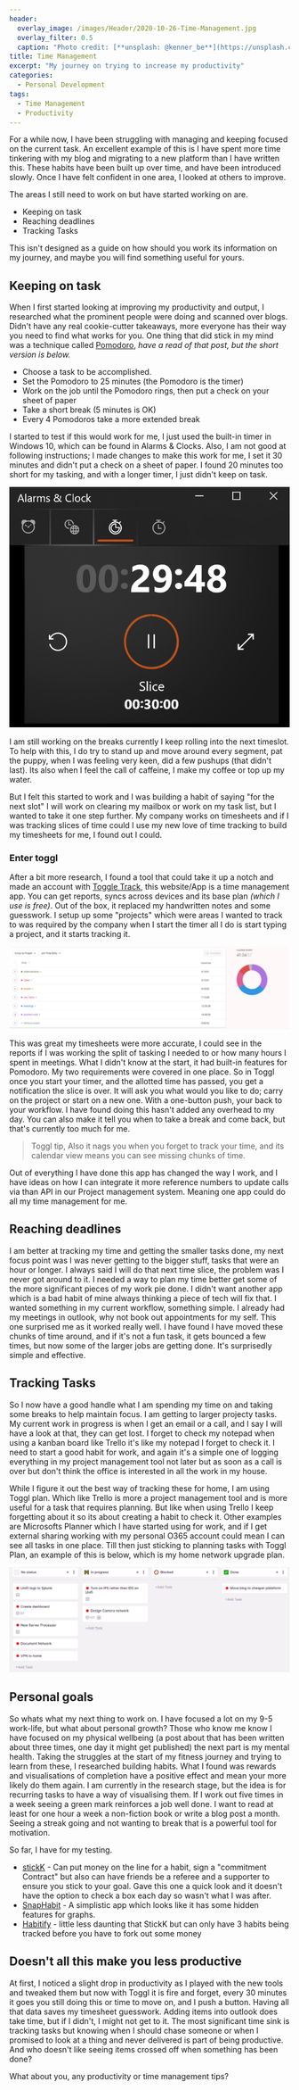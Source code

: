 ```yaml
---
header:   
  overlay_image: /images/Header/2020-10-26-Time-Management.jpg
  overlay_filter: 0.5
  caption: "Photo credit: [**unsplash: @kenner_be**](https://unsplash.com/https://unsplash.com/@kenner_be)"
title: Time Management
excerpt: "My journey on trying to increase my productivity"
categories:
  - Personal Development
tags:
  - Time Management
  - Productivity
---
```


For a while now, I have been struggling with managing and keeping focused on the current task. An excellent example of this is I have spent more time tinkering with my blog and migrating to a new platform than I have written this. These habits have been built up over time,  and have been introduced slowly. Once I have felt confident in one area, I looked at others to improve.

The areas I still need to work on but have started working on are.

* Keeping on task
* Reaching deadlines
* Tracking Tasks

This isn't designed as a guide on how should you work its information on my journey, and maybe you will find something useful for yours.

## Keeping on task

When I first started looking at improving my productivity and output, I researched what the prominent people were doing and scanned over blogs. Didn't have any real cookie-cutter takeaways, more everyone has their way you need to find what works for you.
One thing that did stick in my mind was a technique called [Pomodoro](https://lifehacker.com/productivity-101-a-primer-to-the-pomodoro-technique-1598992730), *have a read of that post, but the short version is below.*

* Choose a task to be accomplished.
* Set the Pomodoro to 25 minutes (the Pomodoro is the timer)
* Work on the job until the Pomodoro rings, then put a check on your sheet of paper
* Take a short break (5 minutes is OK)
* Every 4 Pomodoros take a more extended break

I started to test if this would work for me, I just used the built-in timer in Windows 10, which can be found in Alarms & Clocks. Also, I am not good at following instructions; I made changes to make this work for me, I set it 30 minutes and didn't put a check on a sheet of paper. I found 20 minutes too short for my tasking, and with a longer timer, I just didn't keep on task.

![Windows 10 build-in timer](/images/time-management-windows-timer.png)

I am still working on the breaks currently I keep rolling into the next timeslot. To help with this, I do try to stand up and move around every segment, pat the puppy, when I was feeling very keen, did a few pushups (that didn't last). Its also when I feel the call of caffeine, I make my coffee or top up my water.

But I felt this started to work and I was building a habit of saying "for the next slot" I will work on clearing my mailbox or work on my task list, but I wanted to take it one step further. My company works on timesheets and if I was tracking slices of time could I use my new love of time tracking to build my timesheets for me, I found out I could.

### Enter toggl

After a bit more research, I found a tool that could take it up a notch and made an account with [Toggle Track](https://track.toggl.com), this website/App is a time management app. You can get reports, syncs across devices and its base plan *(which I use is free)*. Out of the box, it replaced my handwritten notes and some guesswork. I setup up some "projects" which were areas I wanted to track to was required by the company when I start the timer all I do is start typing a project, and it starts tracking it.

![Toggle Time reporting](/images/time-management-toggle-report.png)

This was great my timesheets were more accurate, I could see in the reports if I was working the split of tasking I needed to or how many hours I spent in meetings. What I didn't know at the start, it had built-in features for Pomodoro. My two requirements were covered in one place. So in Toggl once you start your timer, and the allotted time has passed, you get a notification the slice is over. It will ask you what would you like to do; carry on the project or start on a new one. With a one-button push, your back to your workflow. I have found doing this hasn't added any overhead to my day. You can also make it tell you when to take a break and come back, but that's currently too much for me.

> Toggl tip, Also it nags you when you forget to track your time, and its calendar view means you can see missing chunks of time.

Out of everything I have done this app has changed the way I work, and I have ideas on how I can integrate it more reference numbers to update calls via than API in our Project management system. Meaning one app could do all my time management for me.

## Reaching deadlines

I am better at tracking my time and getting the smaller tasks done, my next focus point was I was never getting to the bigger stuff, tasks that were an hour or longer. I always said I will do that next time slice, the problem was I never got around to it. I needed a way to plan my time better get some of the more significant pieces of my work pie done. I didn't want another app which is a bad habit of mine always thinking a piece of tech will fix that. I wanted something in my current workflow, something simple. I already had my meetings in outlook, why not book out appointments for my self. This one surprised me as it worked really well. I have found I have moved these chunks of time around, and if it's not a fun task, it gets bounced a few times, but now some of the larger jobs are getting done. It's surprisedly simple and effective.

## Tracking Tasks

So I now have a good handle what I am spending my time on and taking some breaks to help maintain focus. I am getting to larger projecty tasks. My current work in progress is when I get an email or a call, and I say I will have a look at that, they can get lost. I forget to check my notepad when using a kanban board like Trello it's like my notepad I forget to check it. I need to start a good habit for work, and again it's a simple one of logging everything in my project management tool not later but as soon as a call is over but don't think the office is interested in all the work in my house.

While I figure it out the best way of tracking these for home, I am using Toggl plan. Which like Trello is more a project management tool and is more useful for a task that requires planning. But like when using Trello I keep forgetting about it so its about creating a habit to check it. Other examples are Microsofts Planner which I have started using for work, and if I get external sharing working with my personal O365 account could mean I can see all tasks in one place. Till then just sticking to planning tasks with Toggl Plan, an example of this is below, which is my home network upgrade plan.

![Toggl Plan](/images/time-management-toggle-plan.png)

## Personal goals

So whats what my next thing to work on. I have focused a lot on my 9-5 work-life, but what about personal growth? Those who know me know I have focused on my physical wellbeing (a post about that has been written about three times, one day it might get published) the next part is my mental health. Taking the struggles at the start of my fitness journey and trying to learn from these, I researched building habits. What I found was rewards and visualisations of completion have a positive effect and mean your more likely do them again. I am currently in the research stage, but the idea is for recurring tasks to have a way of visualising them. If I work out five times in a week seeing a green mark reinforces a job well done. I want to read at least for one hour a week a non-fiction book or write a blog post a month. Seeing a streak going and not wanting to break that is a powerful tool for motivation.

So far, I have for my testing.

* [stickK](https://www.stickk.com/) - Can put money on the line for a habit, sign a "commitment Contract" but also can have friends be a referee and a supporter to ensure you stick to your goal. Gave this one a quick look and it doesn't have the option to check a box each day so wasn't what I was after.
* [SnapHabit](https://snaphabit.app/) - A simplistic app which looks like it has some hidden features for graphs.
* [Habitify](https://habitify.me) - little less daunting that StickK but can only have 3 habits being tracked before you have to fork out some money

## Doesn't all this make you less productive

At first, I noticed a slight drop in productivity as I played with the new tools and tweaked them but now with Toggl it is fire and forget, every 30 minutes it goes you still doing this or time to move on, and I push a button. Having all that data saves my timesheet guesswork. Adding items into outlook does take time, but if I didn't, I might not get to it. The most significant time sink is tracking tasks but knowing when I should chase someone or when I promised to look at a thing and never delivered is part of being productive. And who doesn't like seeing items crossed off when something has been done?

What about you, any productivity or time management tips?
